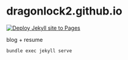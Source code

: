 # dragonlock2.github.io

[![Deploy Jekyll site to Pages](https://github.com/dragonlock2/dragonlock2.github.io/actions/workflows/jekyll.yml/badge.svg)](https://github.com/dragonlock2/dragonlock2.github.io/actions/workflows/jekyll.yml)

blog + resume

```
bundle exec jekyll serve
```

